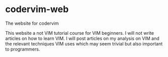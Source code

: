 codervim-web
============

The website for codervim

This website a not VIM tutorial course for VIM beginners. I will not write articles on how to learn VIM. 
I will post articles on my analysis on VIM and the relevant techniques VIM uses which may seem trivial but also important to programmers. 
